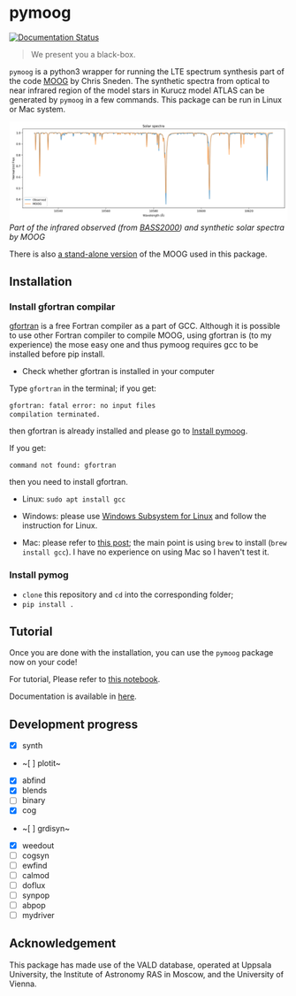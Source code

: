 # pymoog

[![Documentation Status](https://readthedocs.org/projects/pymoog/badge/?version=latest)](https://pymoog.readthedocs.io/en/latest/?badge=latest)

> We present you a black-box.

`pymoog` is a python3 wrapper for running the LTE spectrum synthesis part of the code [MOOG](https://www.as.utexas.edu/~chris/moog.html) by Chris Sneden.
The synthetic spectra from optical to near infrared region of the model stars in Kurucz model ATLAS can be generated by `pymoog` in a few commands.
This package can be run in Linux or Mac system.

![](demo_sun/spectra.png)
*Part of the infrared observed (from [BASS2000](http://bass2000.obspm.fr/solar_spect.php)) and synthetic solar spectra by MOOG*

There is also [a stand-alone version](https://github.com/MingjieJian/moog_nosm) of the MOOG used in this package.

## Installation

### Install gfortran compilar

[gfortran](https://gcc.gnu.org/wiki/GFortran) is a free Fortran compiler as a part of GCC.
Although it is possible to use other Fortran compiler to compile MOOG, using gfortran is (to my experience) the mose easy one and thus pymoog requires gcc to be installed before pip install. 

- Check whether gfortran is installed in your computer

Type `gfortran` in the terminal; if you get:

```
gfortran: fatal error: no input files
compilation terminated.
```

then gfortran is already installed and please go to [Install pymoog](#install-pymoog). 

If you get:

```
command not found: gfortran
```

then you need to install gfortran.

- Linux: `sudo apt install gcc`

-  Windows: please use [Windows Subsystem for Linux](https://docs.microsoft.com/en-us/windows/wsl/) and follow the instruction for Linux.

- Mac: please refer to [this post](https://discussions.apple.com/thread/8336714); the main point is using `brew` to install (`brew install gcc`).
I have no experience on using Mac so I haven't test it. 

### <a name="install-pymoog"></a>Install pymog

- `clone` this repository and `cd` into the corresponding folder;
- `pip install .`
 

## Tutorial

Once you are done with the installation, you can use the `pymoog` package now on your code!

For tutorial, Please refer to [this notebook](docs/Tutorial.ipynb).

Documentation is available in [here](https://pymoog.readthedocs.io/en/latest/).

## Development progress

- [x] synth
- ~[ ] plotit~
- [x] abfind
- [x] blends
- [ ] binary
- [x] cog
- ~[ ] grdisyn~
- [x] weedout
- [ ] cogsyn
- [ ] ewfind
- [ ] calmod
- [ ] doflux
- [ ] synpop
- [ ] abpop
- [ ] mydriver

## Acknowledgement

This package has made use of the VALD database, operated at Uppsala University, the Institute of Astronomy RAS in Moscow, and the University of Vienna.